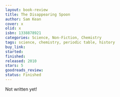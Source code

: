 ```yaml
---
layout: book-review
title: The Disappearing Spoon
author: Sam Kean
cover: x
olid: x
isbn: 1338878921
categories: Science, Non-Fiction, Chemistry
tags: science, chemistry, periodic table, history
buy_link:
started:
finished:
released: 2010
stars: 5
goodreads_review:
status: Finished
---
```


Not written yet!
